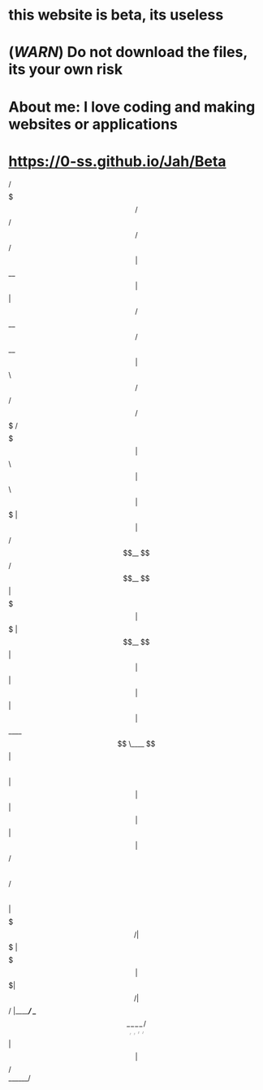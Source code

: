# this website is beta, its useless
# (*WARN*) Do not download the files, its your own risk
# About me: I love coding and making websites or applications
# https://0-ss.github.io/Jah/Beta







 /$$$$$$$                        /$$       /$$  /$$$$$$   /$$$$$$ 
| $$__  $$                      | $$      | $$ /$$__  $$ /$$__  $$
| $$  \ $$ /$$   /$$        /$$$$$$$  /$$$$$$$| $$  \ $$| $$  \ $$
| $$$$$$$ | $$  | $$       /$$__  $$ /$$__  $$|  $$$$$$$|  $$$$$$$
| $$__  $$| $$  | $$      | $$  | $$| $$  | $$ \____  $$ \____  $$
| $$  \ $$| $$  | $$      | $$  | $$| $$  | $$ /$$  \ $$ /$$  \ $$
| $$$$$$$/|  $$$$$$$      |  $$$$$$$|  $$$$$$$|  $$$$$$/|  $$$$$$/
|_______/  \____  $$       \_______/ \_______/ \______/  \______/ 
           /$$  | $$                                              
          |  $$$$$$/                                              
           \______/                                              
